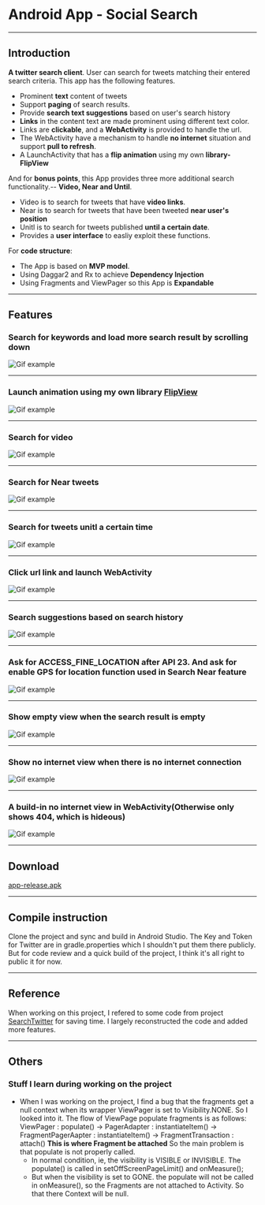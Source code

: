 # Android App - Social Search
-----------------------------------------------------------------------
## Introduction

**A twitter search client**. User can search for tweets matching their entered search criteria. This app has the following features.
* Prominent **text** content of tweets
* Support **paging** of search results. 
* Provide **search text suggestions** based on user's search history
* **Links** in the content text are made prominent using different text color. 
* Links are **clickable**, and a **WebActivity** is provided to handle the url. 
* The WebActivity have a mechanism to handle **no internet** situation and support **pull to refresh**.
* A LaunchActivity that has a **flip animation** using my own **library-FlipView**

And for **bonus points**, this App provides three more additional search functionality.-- **Video, Near and Until**.
* Video is to search for tweets that have **video links**. 
* Near is to search for tweets that have been tweeted **near user's position**
* Unitl is to search for tweets published **until a certain date**.
* Provides a **user interface** to easliy exploit these functions.

For **code structure**:
* The App is based on **MVP model**.
* Using Daggar2 and Rx to achieve **Dependency Injection**
* Using Fragments and ViewPager so this App is **Expandable**
--------------------------------------------------------------
## Features
### Search for keywords and load more search result by scrolling down

![Gif example](https://github.com/fredliao123/SocialSearcher/blob/master/gif/normal_search.gif)

----------------------------------------------------------------------------------------

### Launch animation using my own library [FlipView](https://github.com/fredliao123/FlipView)

![Gif example](https://github.com/fredliao123/SocialSearcher/blob/master/gif/launchactivity.gif)

----------------------------------------------------------------------------------------

### Search for video

![Gif example](https://github.com/fredliao123/SocialSearcher/blob/master/gif/search_for_video.gif)

----------------------------------------------------------------------------------------

### Search for Near tweets

![Gif example](https://github.com/fredliao123/SocialSearcher/blob/master/gif/search_near.gif)

----------------------------------------------------------------------------------------

### Search for tweets unitl a certain time

![Gif example](https://github.com/fredliao123/SocialSearcher/blob/master/gif/sarch_for_time.gif)

----------------------------------------------------------------------------------------

### Click url link and launch WebActivity

![Gif example](https://github.com/fredliao123/SocialSearcher/blob/master/gif/click_web.gif)

----------------------------------------------------------------------------------------

### Search suggestions based on search history

![Gif example](https://github.com/fredliao123/SocialSearcher/blob/master/gif/suggestion.gif)

----------------------------------------------------------------------------------------

### Ask for ACCESS_FINE_LOCATION after API 23. And ask for enable GPS for location function used in Search Near feature

![Gif example](https://github.com/fredliao123/SocialSearcher/blob/master/gif/ask_for_permission.gif.gif)

----------------------------------------------------------------------------------------

### Show empty view when the search result is empty

![Gif example](https://github.com/fredliao123/SocialSearcher/blob/master/gif/empty_view.gif)

----------------------------------------------------------------------------------------

### Show no internet view when there is no internet connection

![Gif example](https://github.com/fredliao123/SocialSearcher/blob/master/gif/no_net.gif)

----------------------------------------------------------------------------------------

### A build-in no internet view in WebActivity(Otherwise only shows 404, which is hideous)

![Gif example](https://github.com/fredliao123/SocialSearcher/blob/master/gif/web_empty.gif)

-------------------------------------------------------------------------------------------------
## Download 
[app-release.apk](https://github.com/fredliao123/SocialSearcher/blob/master/app_release/app-release.apk)


-------------------------------------------------------------------------------------------------
## Compile instruction
Clone the project and sync and build in Android Studio. The Key and Token for Twitter are in gradle.properties which I shouldn't put them there publicly. But for code review and a quick build of the project, I think it's all right to public it for now.

-------------------------------------------------------------------------------------------
## Reference
When working on this project, I refered to some code from project [SearchTwitter](https://github.com/pwittchen/SearchTwitter) for saving time. 
I largely reconstructed the code and added more features.

-----------------------------------------------------------------------------------------
## Others
### Stuff I learn during working on the project
* When I was working on the project, I find a bug that the fragments get a null context when its wrapper ViewPager is set to Visibility.NONE. So I looked into it. The flow of ViewPage populate fragments is as follows:
ViewPager : populate() ->
PagerAdapter : instantiateItem() ->
FragmentPagerAapter : instantiateItem() ->
FragmentTransaction : attach()    **This is where Fragment be attached**
So the main problem is that populate is not properly called.
  - In normal condition, ie, the visibility is VISIBLE or INVISIBLE. The populate() is called in setOffScreenPageLimit() and onMeasure(); 
  - But when the visibility is set to GONE. the populate will not be called in onMeasure(), so the Fragments are not attached to Activity. So that there Context will be null.

